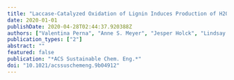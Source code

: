 ```yaml
---
title: "Laccase-Catalyzed Oxidation of Lignin Induces Production of H2O2"
date: 2020-01-01
publishDate: 2020-04-28T02:44:37.920388Z
authors: ["Valentina Perna", "Anne S. Meyer", "Jesper Holck", "Lindsay D. Eltis", "Vincent G. H. Eijsink", "Jane Wittrup Agger"]
publication_types: ["2"]
abstract: ""
featured: false
publication: "*ACS Sustainable Chem. Eng.*"
doi: "10.1021/acssuschemeng.9b04912"
---
```


